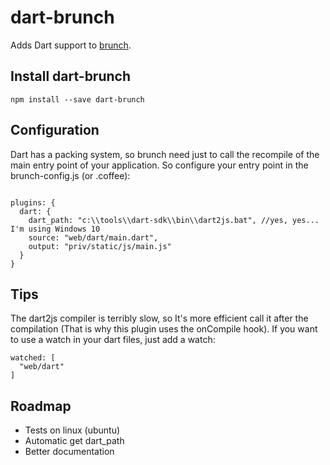 # dart-brunch
Adds Dart support to [brunch](http://brunch.io).

## Install dart-brunch
```
npm install --save dart-brunch
```

## Configuration
Dart has a packing system, so brunch need just to call the recompile of the main entry point of your application. So configure your entry point in the brunch-config.js (or .coffee):

```

plugins: {
  dart: {
    dart_path: "c:\\tools\\dart-sdk\\bin\\dart2js.bat", //yes, yes... I'm using Windows 10
    source: "web/dart/main.dart",
    output: "priv/static/js/main.js"
  }
}

```

## Tips
The dart2js compiler is terribly slow, so It's more efficient call it after the compilation (That is why this plugin uses the onCompile hook). If you want to use a watch in your dart files, just add a watch:

```
watched: [
  "web/dart"
]
```

## Roadmap
 - Tests on linux (ubuntu)
 - Automatic get dart_path
 - Better documentation

